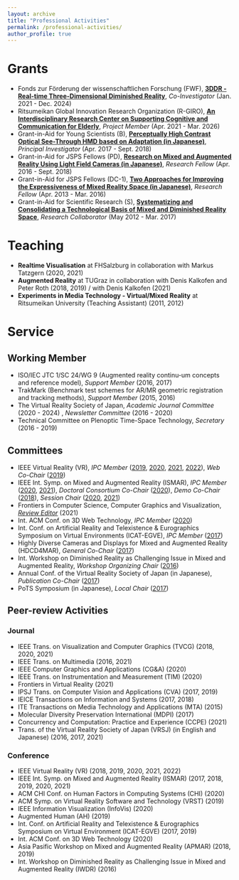 ```yaml
---
layout: archive
title: "Professional Activities"
permalink: /professional-activities/
author_profile: true
---
```


# Grants
* Fonds zur Förderung der wissenschaftlichen Forschung (FWF), [**3DDR - Real-time Three-Dimensional Diminished Reality**](https://graz.pure.elsevier.com/en/projects/fwf-3ddr-real-time-three-dimensional-diminished-reality), _Co-Investigator_ (Jan. 2021 - Dec. 2024)
* Ritsumeikan Global Innovation Research Organization (R-GIRO), [**An Interdisciplinary Research Center on Supporting Cognitive and Communication for Elderly**](http://www.ritsumei.ac.jp/rgiro/activity/program/fourth/projects/hayashi.html/), _Project Member_ (Apr. 2021 - Mar. 2026)
* Grant-in-Aid for Young Scientists (B), [**Perceptually High Contrast Optical See-Through HMD based on Adaptation (in Japanese)**](https://kaken.nii.ac.jp/en/grant/KAKENHI-PROJECT-17K12729/), _Principal Investigator_ (Apr. 2017 - Sept. 2018)
* Grant-in-Aid for JSPS Fellows (PD), [**Research on Mixed and Augmented Reality Using Light Field Cameras (in Japanese)**](https://kaken.nii.ac.jp/en/grant/KAKENHI-PROJECT-16J05114/), _Research Fellow_ (Apr. 2016 - Sept. 2018)
* Grant-in-Aid for JSPS Fellows (DC-1), [**Two Approaches for Improving the Expressiveness of Mixed Reality Space (in Japanese)**](https://kaken.nii.ac.jp/en/grant/KAKENHI-PROJECT-13J09193/), _Research Fellow_ (Apr. 2013 - Mar. 2016)
* Grant-in-Aid for Scientific Research (S), [**Systematizing and Consolidating a Technological Basis of Mixed and Diminished Reality Space**](https://kaken.nii.ac.jp/en/grant/KAKENHI-PROJECT-24220004/), _Research Collaborator_ (May 2012 - Mar. 2017)

# Teaching
* **Realtime Visualisation** at FHSalzburg in collaboration with Markus Tatzgern (2020, 2021)
* **Augmented Reality** at TUGraz in collaboration with Denis Kalkofen and Peter Roth (2018, 2019) / with Denis Kalkofen (2021)
* **Experiments in Media Technology - Virtual/Mixed Reality** at Ritsumeikan University (Teaching Assistant) (2011, 2012)

# Service
## Working Member
* ISO/IEC JTC 1/SC 24/WG 9 (Augmented reality continu-um concepts and reference model), _Support Member_ (2016, 2017) <!--- (Sept. 2016 - Present) -->
* TrakMark (Benchmark test schemes for AR/MR geometric registration and tracking methods), _Support Member_ (2015, 2016) <!--- (Apr. 2015 - Present) -->
* The Virtual Reality Society of Japan, _Academic Journal Committee_ (2020 - 2024) <!--- (Apr. 2020 - Present) -->, _Newsletter Committee_ (2016 - 2020) <!--- (Jul. 2016 - Mar. 2020) -->
* Technical Committee on Plenoptic Time-Space Technology, _Secretary_ (2016 - 2019) <!-- (Apr. 2016 - Mar. 2019) -->

## Committees
* IEEE Virtual Reality (VR), _IPC Member_ ([2019](https://ieeevr.org/2019/committees/program.html), [2020](https://ieeevr.org/2020/committees/program.html), [2021](https://ieeevr.org/2021/committees/program-committee/), [2022](https://ieeevr.org/2022/committees/program-committee/)), _Web Co-Chair_ ([2019](https://ieeevr.org/2019/committees/conference.html))
* IEEE Int. Symp. on Mixed and Augmented Reality (ISMAR), _IPC Member_ ([2020](https://ismar2020.ismar.net/scitech-committee/index.html), [2021](https://ismar21.org/science-and-technology-program-committee/)), _Doctoral Consortium Co-Chair_ ([2020](https://ismar2020.ismar.net/committees/index.html)), _Demo Co-Chair_ ([2018](https://ismar2018.vgtc.org/committee_conference/index.html)), _Session Chair_ ([2020](https://ismar20.org/program/), [2021](https://ismar21.org/program/accepted-papers/#session7))
* Frontiers in Computer Science, Computer Graphics and Visualization, [_Review Editor_](https://www.frontiersin.org/journals/computer-science/sections/computer-graphics-and-visualization#editorial-board) (2021)
* Int. ACM Conf. on 3D Web Technology, _IPC Member_ ([2020](https://web3d.siggraph.org/archive/web3d2020/conference/))
* Int. Conf. on Artificial Reality and Telexistence & Eurographics Symposium on Virtual Environments (ICAT-EGVE), _IPC Member_ ([2017](http://icat.vrsj.org/2017/))
* Highly Diverse Cameras and Displays for Mixed and Augmented Reality (HDCD4MAR), _General Co-Chair_ ([2017](http://www.hvrl.ics.keio.ac.jp/hdcd4mar/))
* Int. Workshop on Diminished Reality as Challenging Issue in Mixed and Augmented Reality, _Workshop Organizing Chair_ ([2016](http://www.rm.is.ritsumei.ac.jp/IWDR2016/))
* Annual Conf. of the Virtual Reality Society of Japan (in Japanese), _Publication Co-Chair_ ([2017](http://conference.vrsj.org/ac2017/committee/committee.html))
* PoTS Symposium (in Japanese), _Local Chair_ ([2017](http://www.hvrl.ics.keio.ac.jp/pots/symp/2016/))

## Peer-review Activities
### Journal
* IEEE Trans. on Visualization and Computer Graphics (TVCG) (2018, 2020, 2021)
* IEEE Trans. on Multimedia (2016, 2021)
* IEEE Computer Graphics and Applications (CG&A) (2020)
* IEEE Trans. on Instrumentation and Measurement (TIM) (2020)
* Frontiers in Virtual Reality (2021)
* IPSJ Trans. on Computer Vision and Applications (CVA) (2017, 2019)
* IEICE Transactions on Information and Systems (2017, 2018)
* ITE Transactions on Media Technology and Applications (MTA) (2015)
* Molecular Diversity Preservation International (MDPI) (2017)
* Concurrency and Computation: Practice and Experience (CCPE) (2021)
* Trans. of the Virtual Reality Society of Japan (VRSJ) (in English and Japanese) (2016, 2017, 2021)

### Conference
* IEEE Virtual Reality (VR) (2018, 2019, 2020, 2021, 2022)
* IEEE Int. Symp. on Mixed and Augmented Reality (ISMAR) (2017, 2018, 2019, 2020, 2021)
* ACM CHI Conf. on Human Factors in Computing Systems (CHI) (2020)
* ACM Symp. on Virtual Reality Software and Technology (VRST) (2019)
* IEEE Information Visualization (InfoVis) (2020)
* Augmented Human (AH) (2019)
* Int. Conf. on Artificial Reality and Telexistence & Eurographics Symposium on Virtual Environment (ICAT-EGVE) (2017, 2019)
* Int. ACM Conf. on 3D Web Technology (2020)
* Asia Pasific Workshop on Mixed and Augmented Reality (APMAR) (2018, 2019)
* Int. Workshop on Diminished Reality as Challenging Issue in Mixed and Augmented Reality (IWDR) (2016)
